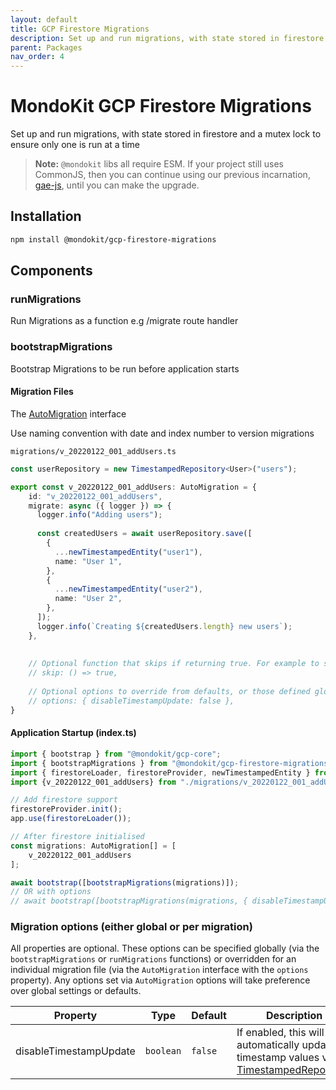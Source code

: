 ```yaml
---
layout: default
title: GCP Firestore Migrations
description: Set up and run migrations, with state stored in firestore and safety across clusters
parent: Packages
nav_order: 4
---
```


# MondoKit GCP Firestore Migrations

Set up and run migrations, with state stored in firestore and a mutex lock to ensure only one is run at a time

> **Note:** `@mondokit` libs all require ESM. If your project still uses CommonJS, then you can continue using our previous incarnation, [gae-js](https://mondo-mob.github.io/gae-js-docs), until you can make the upgrade.

## Installation

```sh
npm install @mondokit/gcp-firestore-migrations
```

## Components

### runMigrations
Run Migrations as a function e.g /migrate route handler

### bootstrapMigrations
Bootstrap Migrations to be run before application starts

#### Migration Files
The [AutoMigration](https://github.com/mondo-mob/mondokit/blob/main/packages/gcp-firestore-migrations/src/auto-migration.ts) interface 

Use naming convention with date and index number to version migrations

   `migrations/v_20220122_001_addUsers.ts`

```typescript
const userRepository = new TimestampedRepository<User>("users");

export const v_20220122_001_addUsers: AutoMigration = {
    id: "v_20220122_001_addUsers",   
    migrate: async ({ logger }) => {
      logger.info("Adding users");
    
      const createdUsers = await userRepository.save([
        {
          ...newTimestampedEntity("user1"),
          name: "User 1",
        },
        {
          ...newTimestampedEntity("user2"),
          name: "User 2",
        },
      ]);
      logger.info(`Creating ${createdUsers.length} new users`);
    },
    
    
    // Optional function that skips if returning true. For example to skip in a certain environment.
    // skip: () => true,
    
    // Optional options to override from defaults, or those defined globally
    // options: { disableTimestampUpdate: false },
}
```

#### Application Startup (index.ts)
```typescript
import { bootstrap } from "@mondokit/gcp-core";
import { bootstrapMigrations } from "@mondokit/gcp-firestore-migrations";
import { firestoreLoader, firestoreProvider, newTimestampedEntity } from "@mondokit/gcp-firestore";
import {v_20220122_001_addUsers} from "./migrations/v_20220122_001_addUsers"

// Add firestore support
firestoreProvider.init();
app.use(firestoreLoader());

// After firestore initialised
const migrations: AutoMigration[] = [
    v_20220122_001_addUsers
];

await bootstrap([bootstrapMigrations(migrations)]);
// OR with options
// await bootstrap([bootstrapMigrations(migrations, { disableTimestampUpdate: true })]);
```


### Migration options (either global or per migration)

All properties are optional. These options can be specified globally (via the `bootstrapMigrations` or `runMigrations` functions) or overridden for an individual
migration file (via the `AutoMigration` interface with the `options` property). Any options set via `AutoMigration` options will take preference over global settings or defaults.

| Property               | Type      | Default | Description                                                                                                        |
|------------------------|-----------|---------|--------------------------------------------------------------------------------------------------------------------|
| disableTimestampUpdate | `boolean` | `false` | If enabled, this will skip automatically updating timestamp values via [TimestampedRepository](./gcp-firestore.md) |
